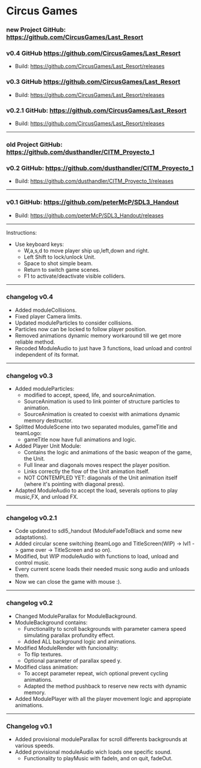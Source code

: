 # Circus Games

### new Project GitHub: https://github.com/CircusGames/Last_Resort

### v0.4 GitHub https://github.com/CircusGames/Last_Resort
   
   * Build: https://github.com/CircusGames/Last_Resort/releases 

### v0.3 GitHub https://github.com/CircusGames/Last_Resort

   * Build:  https://github.com/CircusGames/Last_Resort/releases

### v0.2.1 GitHub: https://github.com/CircusGames/Last_Resort
  
   * Build: https://github.com/CircusGames/Last_Resort/releases
   
***   

### old Project GitHub: https://github.com/dusthandler/CITM_Proyecto_1

### v0.2 GitHub: https://github.com/dusthandler/CITM_Proyecto_1

   * Build: https://github.com/dusthandler/CITM_Proyecto_1/releases
   
***

### v0.1 GitHub: https://github.com/peterMcP/SDL3_Handout

   * Build: https://github.com/peterMcP/SDL3_Handout/releases
   
***
   
Instructions:

   * Use keyboard keys:
      * W,a,s,d to move player ship up,left,down and right.
	  * Left Shift to lock/unlock Unit.
	  * Space to shot simple beam.
	  * Return to switch game scenes.
	  * F1 to activate/deactivate visible colliders.

***

### changelog v0.4
	
   * Added moduleCollisions.
   * Fixed player Camera limits.
   * Updated moduleParticles to consider collisions.
   * Particles now can be locked to follow player position.
   * Removed animations dynamic memory workaround till we get more reliable method.
   * Recoded ModuleAudio to just have 3 functions, load unload and control independent of its format.

***

### changelog v0.3

   * Added moduleParticles:
      * modified to accept, speed, life, and sourceAnimation.
	  * SourceAnimation is used to link pointer of structure particles to animation.
	  * SourceAnimation is created to coexist with animations dynamic memory destructor.
   * Splitted ModuleScene into two separated modules, gameTitle and teamLogo:
      * gameTitle now have full animations and logic.
   * Added Player Unit Module:
      * Contains the logic and animations of the basic weapon of the game, the Unit.
	  * Full linear and diagonals moves respect the player position.
	  * Links correctly the flow of the Unit animation itself.
	  * NOT CONTEMPLED YET: diagonals of the Unit animation itself (where it's pointing with diagonal press).
   * Adapted ModuleAudio to accept the load, severals options to play music,FX, and unload FX.

***

### changelog v0.2.1
	
   * Code updated to sdl5_handout (ModuleFadeToBlack and some new adaptations).
   * Added circular scene switching (teamLogo and TitleScreen(WIP) -> lvl1 -> game over -> TitleScreen and so on).
   * Modified, but WIP moduleAudio with functions to load, unload and control music.
   * Every current scene loads their needed music song audio and unloads them.
   * Now we can close the game with mouse :).
   
***
   
### changelog v0.2

   * Changed ModuleParallax for ModuleBackground.
   * ModuleBackground contains:
	  * Functionality to scroll backgrounds with parameter camera speed simulating parallax profundity effect.
	  * Added ALL background logic and animations.
   * Modified ModuleRender with funcionality:
      * To flip textures.
      *	Optional parameter of parallax speed y.
   * Modified class animation: 
      * To accept parameter repeat, wich optional prevent cycling animations.
	  * Adapted the method pushback to reserve new rects with dynamic memory.
   * Added ModulePlayer with all the player movement logic and appropiate animations.

***   
 
### Changelog v0.1

   * Added provisional moduleParallax for scroll differents backgrounds at various speeds.
   * Added provisional moduleAudio wich loads one specific sound.
      * Functionality to playMusic with fadeIn, and on quit, fadeOut.
	  
